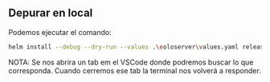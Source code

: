 ## Depurar en local

Podemos ejecutar el comando:

```bash
helm install --debug --dry-run --values .\eoloserver\values.yaml release-name .\eoloserver | code -
```
NOTA: Se nos abrira un tab em el VSCode donde podremos buscar lo que corresponda. Cuando cerremos ese tab la terminal nos volverá a responder. 